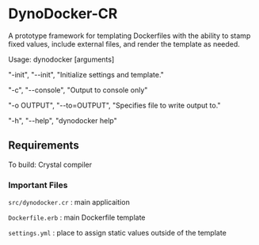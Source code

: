 # DynoDocker-CR

A prototype framework for templating Dockerfiles with the ability to stamp fixed values, include external files, and render the template as needed.

Usage: dynodocker [arguments]

"-init", "--init", "Initialize settings and template."

"-c", "--console", "Output to console only"

"-o OUTPUT", "--to=OUTPUT", "Specifies file to write output to."

"-h", "--help", "dynodocker help"

## Requirements

To build: Crystal compiler

### Important Files

``` src/dynodocker.cr ``` : main applicaition

```Dockerfile.erb``` : main Dockerfile template

```settings.yml``` : place to assign static values outside of the template
